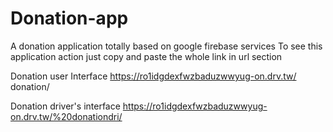# Donation-app
A donation application totally based on google firebase services
To see this application action just copy and paste the whole link in url section

Donation user Interface
https://ro1idgdexfwzbaduzwwyug-on.drv.tw/ donation/

Donation driver's interface
https://ro1idgdexfwzbaduzwwyug-on.drv.tw/%20donationdri/
